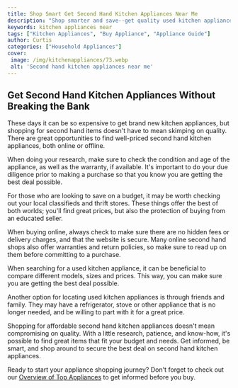 ```yaml
---
title: Shop Smart Get Second Hand Kitchen Appliances Near Me
description: "Shop smarter and save--get quality used kitchen appliances for a great price near you Save both time and money by getting the perfect appliance for your home"
keywords: kitchen appliances near
tags: ["Kitchen Appliances", "Buy Appliance", "Appliance Guide"]
author: Curtis
categories: ["Household Appliances"]
cover: 
 image: /img/kitchenappliances/73.webp
 alt: 'Second hand kitchen appliances near me'
---
```

## Get Second Hand Kitchen Appliances Without Breaking the Bank
These days it can be so expensive to get brand new kitchen appliances, but shopping for second hand items doesn't have to mean skimping on quality. There are great opportunities to find well-priced second hand kitchen appliances, both online or offline.

When doing your research, make sure to check the condition and age of the appliance, as well as the warranty, if available. It's important to do your due diligence prior to making a purchase so that you know you are getting the best deal possible.

For those who are looking to save on a budget, it may be worth checking out your local classifieds and thrift stores. These things offer the best of both worlds; you'll find great prices, but also the protection of buying from an educated seller.

When buying online, always check to make sure there are no hidden fees or delivery charges, and that the website is secure. Many online second hand shops also offer warranties and return policies, so make sure to read up on them before committing to a purchase.

When searching for a used kitchen appliance, it can be beneficial to compare different models, sizes and prices. This way, you can make sure you are getting the best deal possible.

Another option for locating used kitchen appliances is through friends and family. They may have a refrigerator, stove or other appliance that is no longer needed, and be willing to part with it for a great price. 

Shopping for affordable second hand kitchen appliances doesn't mean compromising on quality. With a little research, patience, and know-how, it's possible to find great items that fit your budget and needs. Get informed, be smart, and shop around to secure the best deal on second hand kitchen appliances. 

Ready to start your appliance shopping journey? Don't forget to check out our [Overview of Top Appliances](./pages/appliance-overview) to get informed before you buy.
